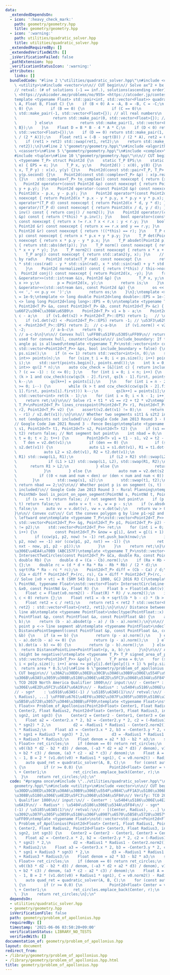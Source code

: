 ```yaml
---
data:
  _extendedDependsOn:
  - icon: ':heavy_check_mark:'
    path: geometry/geometry.hpp
    title: geometry/geometry.hpp
  - icon: ':warning:'
    path: utilities/quadratic_solver.hpp
    title: utilities/quadratic_solver.hpp
  _extendedRequiredBy: []
  _extendedVerifiedWith: []
  _isVerificationFailed: false
  _pathExtension: hpp
  _verificationStatusIcon: ':warning:'
  attributes:
    links: []
  bundledCode: "#line 2 \"utilities/quadratic_solver.hpp\"\n#include <cmath>\n#include\
    \ <utility>\n#include <vector>\n\n// CUT begin\n// Solve ax^2 + bx + c = 0.\n\
    // retval: (# of solutions (-1 == inf.), solutions(ascending order))\n// Verify:\
    \ <https://yukicoder.me/problems/no/955> <https://atcoder.jp/contests/tricky/tasks/tricky_2>\n\
    template <typename Float> std::pair<int, std::vector<Float>> quadratic_solver(Float\
    \ A, Float B, Float C) {\n    if (B < 0) A = -A, B = -B, C = -C;\n    if (A ==\
    \ 0) {\n        if (B == 0) {\n            if (C == 0)\n                return\
    \ std::make_pair(-1, std::vector<Float>{}); // all real numbers\n            else\n\
    \                return std::make_pair(0, std::vector<Float>{}); // no solution\n\
    \        } else\n            return std::make_pair(1, std::vector<Float>{-C /\
    \ B});\n    }\n    Float D = B * B - 4 * A * C;\n    if (D < 0) return std::make_pair(0,\
    \ std::vector<Float>{});\n    if (D == 0) return std::make_pair(1, std::vector<Float>{-B\
    \ / (2 * A)});\n    Float ret1 = (-B - sqrt(D)) / (2 * A), ret2 = C / A / ret1;\n\
    \    if (ret1 > ret2) std::swap(ret1, ret2);\n    return std::make_pair(2, std::vector<Float>{ret1,\
    \ ret2});\n}\n#line 2 \"geometry/geometry.hpp\"\n#include <algorithm>\n#include\
    \ <cassert>\n#line 5 \"geometry/geometry.hpp\"\n#include <complex>\n#include <iostream>\n\
    #include <tuple>\n#line 10 \"geometry/geometry.hpp\"\n\n// CUT begin\ntemplate\
    \ <typename T_P> struct Point2d {\n    static T_P EPS;\n    static void set_eps(T_P\
    \ e) { EPS = e; }\n    T_P x, y;\n    Point2d() : x(0), y(0) {}\n    Point2d(T_P\
    \ x, T_P y) : x(x), y(y) {}\n    Point2d(const std::pair<T_P, T_P> &p) : x(p.first),\
    \ y(p.second) {}\n    Point2d(const std::complex<T_P> &p) : x(p.real()), y(p.imag())\
    \ {}\n    std::complex<T_P> to_complex() const noexcept { return {x, y}; }\n \
    \   Point2d operator+(const Point2d &p) const noexcept { return Point2d(x + p.x,\
    \ y + p.y); }\n    Point2d operator-(const Point2d &p) const noexcept { return\
    \ Point2d(x - p.x, y - p.y); }\n    Point2d operator*(const Point2d &p) const\
    \ noexcept { return Point2d(x * p.x - y * p.y, x * p.y + y * p.x); }\n    Point2d\
    \ operator*(T_P d) const noexcept { return Point2d(x * d, y * d); }\n    Point2d\
    \ operator/(T_P d) const noexcept { return Point2d(x / d, y / d); }\n    Point2d\
    \ inv() const { return conj() / norm2(); }\n    Point2d operator/(const Point2d\
    \ &p) const { return (*this) * p.inv(); }\n    bool operator<(const Point2d &r)\
    \ const noexcept { return x != r.x ? x < r.x : y < r.y; }\n    bool operator==(const\
    \ Point2d &r) const noexcept { return x == r.x and y == r.y; }\n    bool operator!=(const\
    \ Point2d &r) const noexcept { return !((*this) == r); }\n    T_P dot(Point2d\
    \ p) const noexcept { return x * p.x + y * p.y; }\n    T_P det(Point2d p) const\
    \ noexcept { return x * p.y - y * p.x; }\n    T_P absdet(Point2d p) const noexcept\
    \ { return std::abs(det(p)); }\n    T_P norm() const noexcept { return std::sqrt(x\
    \ * x + y * y); }\n    T_P norm2() const noexcept { return x * x + y * y; }\n\
    \    T_P arg() const noexcept { return std::atan2(y, x); }\n    // rotate point/vector\
    \ by rad\n    Point2d rotate(T_P rad) const noexcept {\n        return Point2d(x\
    \ * std::cos(rad) - y * std::sin(rad), x * std::sin(rad) + y * std::cos(rad));\n\
    \    }\n    Point2d normalized() const { return (*this) / this->norm(); }\n  \
    \  Point2d conj() const noexcept { return Point2d(x, -y); }\n    friend std::istream\
    \ &operator>>(std::istream &is, Point2d &p) {\n        T_P x, y;\n        is >>\
    \ x >> y;\n        p = Point2d(x, y);\n        return is;\n    }\n    friend std::ostream\
    \ &operator<<(std::ostream &os, const Point2d &p) {\n        os << '(' << p.x\
    \ << ',' << p.y << ')';\n        return os;\n    }\n};\ntemplate <> double Point2d<double>::EPS\
    \ = 1e-9;\ntemplate <> long double Point2d<long double>::EPS = 1e-12;\ntemplate\
    \ <> long long Point2d<long long>::EPS = 0;\n\ntemplate <typename T_P>\nint ccw(const\
    \ Point2d<T_P> &a, const Point2d<T_P> &b, const Point2d<T_P> &c) { // a->b->c\u306E\
    \u66F2\u304C\u308A\u65B9\n    Point2d<T_P> v1 = b - a;\n    Point2d<T_P> v2 =\
    \ c - a;\n    if (v1.det(v2) > Point2d<T_P>::EPS) return 1;   // \u5DE6\u6298\n\
    \    if (v1.det(v2) < -Point2d<T_P>::EPS) return -1; // \u53F3\u6298\n    if (v1.dot(v2)\
    \ < -Point2d<T_P>::EPS) return 2;  // c-a-b\n    if (v1.norm() < v2.norm()) return\
    \ -2;           // a-b-c\n    return 0;                                      \
    \ // a-c-b\n}\n\n// Convex hull \uFF08\u51F8\u5305\uFF09\n// return: IDs of vertices\
    \ used for convex hull, counterclockwise\n// include_boundary: If true, interior\
    \ angle pi is allowed\ntemplate <typename T_P>\nstd::vector<int> convex_hull(const\
    \ std::vector<Point2d<T_P>> &ps, bool include_boundary = false) {\n    int n =\
    \ ps.size();\n    if (n <= 1) return std::vector<int>(n, 0);\n    std::vector<std::pair<Point2d<T_P>,\
    \ int>> points(n);\n    for (size_t i = 0; i < ps.size(); i++) points[i] = std::make_pair(ps[i],\
    \ i);\n    std::sort(points.begin(), points.end());\n    int k = 0;\n    std::vector<std::pair<Point2d<T_P>,\
    \ int>> qs(2 * n);\n    auto ccw_check = [&](int c) { return include_boundary\
    \ ? (c == -1) : (c <= 0); };\n    for (int i = 0; i < n; i++) {\n        while\
    \ (k > 1 and ccw_check(ccw(qs[k - 2].first, qs[k - 1].first, points[i].first)))\
    \ k--;\n        qs[k++] = points[i];\n    }\n    for (int i = n - 2, t = k; i\
    \ >= 0; i--) {\n        while (k > t and ccw_check(ccw(qs[k - 2].first, qs[k -\
    \ 1].first, points[i].first))) k--;\n        qs[k++] = points[i];\n    }\n   \
    \ std::vector<int> ret(k - 1);\n    for (int i = 0; i < k - 1; i++) ret[i] = qs[i].second;\n\
    \    return ret;\n}\n\n// Solve r1 + t1 * v1 == r2 + t2 * v2\ntemplate <typename\
    \ T_P>\nPoint2d<T_P> lines_crosspoint(Point2d<T_P> r1, Point2d<T_P> v1, Point2d<T_P>\
    \ r2, Point2d<T_P> v2) {\n    assert(v2.det(v1) != 0);\n    return r1 + v1 * (v2.det(r2\
    \ - r1) / v2.det(v1));\n}\n\n// Whether two segments s1t1 & s2t2 intersect or\
    \ not (endpoints not included)\n// Google Code Jam 2013 Round 3 - Rural Planning\n\
    // Google Code Jam 2021 Round 3 - Fence Design\ntemplate <typename T> bool intersect_open_segments(Point2d<T>\
    \ s1, Point2d<T> t1, Point2d<T> s2, Point2d<T> t2) {\n    if (s1 == t1 or s2 ==\
    \ t2) return false; // Not segment but point\n    int nbad = 0;\n    for (int\
    \ t = 0; t < 2; t++) {\n        Point2d<T> v1 = t1 - s1, v2 = t2 - s2;\n     \
    \   T den = v2.det(v1);\n        if (den == 0) {\n            if (s1.det(v1) ==\
    \ s2.det(v1)) {\n                auto L1 = s1.dot(v1), R1 = t1.dot(v1);\n    \
    \            auto L2 = s2.dot(v1), R2 = t2.dot(v1);\n                if (L1 >\
    \ R1) std::swap(L1, R1);\n                if (L2 > R2) std::swap(L2, R2);\n  \
    \              if (L1 > L2) std::swap(L1, L2), std::swap(R1, R2);\n          \
    \      return R1 > L2;\n            } else {\n                return false;\n\
    \            }\n        } else {\n            auto num = v2.det(s2 - s1);\n  \
    \          if ((0 < num and num < den) or (den < num and num < 0)) nbad++;\n \
    \       }\n        std::swap(s1, s2);\n        std::swap(t1, t2);\n    }\n   \
    \ return nbad == 2;\n}\n\n// Whether point p is on segment (s, t) (endpoints not\
    \ included)\n// Google Code Jam 2013 Round 3 - Rural Planning\ntemplate <typename\
    \ PointNd> bool is_point_on_open_segment(PointNd s, PointNd t, PointNd p) {\n\
    \    if (s == t) return false; // not segment but point\n    if (p == s or p ==\
    \ t) return false;\n    auto v = t - s, w = p - s;\n    if (v.absdet(w)) return\
    \ false;\n    auto vv = v.dot(v), vw = v.dot(w);\n    return vw > 0 and vw < vv;\n\
    }\n\n// Convex cut\n// Cut the convex polygon g by line p1->p2 and return the\
    \ leftward one\ntemplate <typename T_P>\nstd::vector<Point2d<T_P>> convex_cut(const\
    \ std::vector<Point2d<T_P>> &g, Point2d<T_P> p1, Point2d<T_P> p2) {\n    assert(p1\
    \ != p2);\n    std::vector<Point2d<T_P>> ret;\n    for (int i = 0; i < (int)g.size();\
    \ i++) {\n        const Point2d<T_P> &now = g[i], &nxt = g[(i + 1) % g.size()];\n\
    \        if (ccw(p1, p2, now) != -1) ret.push_back(now);\n        if ((ccw(p1,\
    \ p2, now) == -1) xor (ccw(p1, p2, nxt) == -1)) {\n            ret.push_back(lines_crosspoint(now,\
    \ nxt - now, p1, p2 - p1));\n        }\n    }\n    return ret;\n}\n\n// 2\u5186\
    \u306E\u4EA4\u70B9 (ABC157F)\ntemplate <typename T_P>\nstd::vector<Point2d<T_P>>\
    \ IntersectTwoCircles(const Point2d<T_P> &Ca, double Ra, const Point2d<T_P> &Cb,\
    \ double Rb) {\n    double d = (Ca - Cb).norm();\n    if (Ra + Rb < d) return\
    \ {};\n    double rc = (d * d + Ra * Ra - Rb * Rb) / (2 * d);\n    double rs =\
    \ sqrt(Ra * Ra - rc * rc);\n    Point2d<T_P> diff = (Cb - Ca) / d;\n    return\
    \ {Ca + diff * Point2d<T_P>(rc, rs), Ca + diff * Point2d<T_P>(rc, -rs)};\n}\n\n\
    // Solve |x0 + vt| = R (SRM 543 Div.1 1000, GCJ 2016 R3 C)\ntemplate <typename\
    \ PointNd, typename Float>\nstd::vector<Float> IntersectCircleLine(const PointNd\
    \ &x0, const PointNd &v, Float R) {\n    Float b = Float(x0.dot(v)) / v.norm2();\n\
    \    Float c = Float(x0.norm2() - Float(R) * R) / v.norm2();\n    if (b * b -\
    \ c < 0) return {};\n    Float ret1 = -b + sqrtl(b * b - c) * (b > 0 ? -1 : 1);\n\
    \    Float ret2 = c / ret1;\n    return ret1 < ret2 ? std::vector<Float>{ret1,\
    \ ret2} : std::vector<Float>{ret2, ret1};\n}\n\n// Distance between point p <->\
    \ line ab\ntemplate <typename PointFloat>\ndecltype(PointFloat::x) DistancePointLine(const\
    \ PointFloat &p, const PointFloat &a, const PointFloat &b) {\n    assert(a !=\
    \ b);\n    return (b - a).absdet(p - a) / (b - a).norm();\n}\n\n// Distance between\
    \ point p <-> line segment ab\ntemplate <typename PointFloat>\ndecltype(PointFloat::x)\
    \ DistancePointSegment(const PointFloat &p, const PointFloat &a, const PointFloat\
    \ &b) {\n    if (a == b) {\n        return (p - a).norm();\n    } else if ((p\
    \ - a).dot(b - a) <= 0) {\n        return (p - a).norm();\n    } else if ((p -\
    \ b).dot(a - b) <= 0) {\n        return (p - b).norm();\n    } else {\n      \
    \  return DistancePointLine<PointFloat>(p, a, b);\n    }\n}\n\n// Area of polygon\
    \ (might be negative)\ntemplate <typename T_P> T_P signed_area_of_polygon(const\
    \ std::vector<Point2d<T_P>> &poly) {\n    T_P area = 0;\n    for (size_t i = 0;\
    \ i < poly.size(); i++) area += poly[i].det(poly[(i + 1) % poly.size()]);\n  \
    \  return area * 0.5;\n}\n#line 6 \"geometry/problem_of_apollonius.hpp\"\n\n//\
    \ CUT begin\n// \u30A2\u30DD\u30ED\u30CB\u30A6\u30B9\u306E\u554F\u984C\uFF1A3\u5186\
    \u306B\u63A5\u3059\u308B\u5186\u306E\u4E2D\u5FC3\u3068\u534A\u5F84\n// Verify:\
    \ TCO 2020 North America Qualifier 1000\n// input:\n// - Center* : \u5404\u5186\
    \u306E\u4E2D\u5FC3\u5EA7\u6A19\n// - Radius* : \u5404\u5186\u306E\u534A\u5F84\n\
    // - sgn*    : \u5916\u63A5(-1) / \u5185\u63A5(1)\n// retval:\n// - [(Center,\
    \ Radius), ...] \uFF08\u6761\u4EF6\u3092\u307F\u305F\u3059\u5186\u306F\u8907\u6570\
    \u5B58\u5728\u3057\u3046\u308B\uFF09\ntemplate <typename Float>\nstd::vector<std::pair<Point2d<Float>,\
    \ Float>> Problem_of_Apollonius(Point2d<Float> Center1, Float Radius1, Point2d<Float>\
    \ Center2, Float Radius2, Point2d<Float> Center3, Float Radius3, int sgn1, int\
    \ sgn2, int sgn3) {\n    Center2 = Center2 - Center1, Center3 = Center3 - Center1;\n\
    \    Float a2 = -Center2.x * 2, b2 = -Center2.y * 2, c2 = (-Radius1 * sgn1 + Radius2\
    \ * sgn2) * 2,\n          d2 = -Radius1 * Radius1 - Center2.norm2() + Radius2\
    \ * Radius2;\n    Float a3 = -Center3.x * 2, b3 = -Center3.y * 2, c3 = (-Radius1\
    \ * sgn1 + Radius3 * sgn3) * 2,\n          d3 = -Radius1 * Radius1 - Center3.norm2()\
    \ + Radius3 * Radius3;\n    Float denom = a2 * b3 - b2 * a3;\n    std::vector<std::pair<Point2d<Float>,\
    \ Float>> ret_circles;\n    if (denom == 0) return ret_circles;\n    Point2d<Float>\
    \ v0((b3 * d2 - b2 * d3) / denom, (-a3 * d2 + a2 * d3) / denom), v1((-b3 * c2\
    \ + b2 * c3) / denom, (a3 * c2 - a2 * c3) / denom);\n    Float A = v1.norm2()\
    \ - 1, B = 2 * (v1.dot(v0) + Radius1 * sgn1), C = v0.norm2() - Radius1 * Radius1;\n\
    \    auto quad_ret = quadratic_solver(A, B, C);\n    for (const auto r : quad_ret.second)\
    \ {\n        if (r >= 0.0) {\n            Point2d<Float> Center = v0 + v1 * r\
    \ + Center1;\n            ret_circles.emplace_back(Center, r);\n        }\n  \
    \  }\n    return ret_circles;\n};\n"
  code: "#pragma once\n#include \"../utilities/quadratic_solver.hpp\"\n#include \"\
    geometry.hpp\"\n#include <utility>\n#include <vector>\n\n// CUT begin\n// \u30A2\
    \u30DD\u30ED\u30CB\u30A6\u30B9\u306E\u554F\u984C\uFF1A3\u5186\u306B\u63A5\u3059\
    \u308B\u5186\u306E\u4E2D\u5FC3\u3068\u534A\u5F84\n// Verify: TCO 2020 North America\
    \ Qualifier 1000\n// input:\n// - Center* : \u5404\u5186\u306E\u4E2D\u5FC3\u5EA7\
    \u6A19\n// - Radius* : \u5404\u5186\u306E\u534A\u5F84\n// - sgn*    : \u5916\u63A5\
    (-1) / \u5185\u63A5(1)\n// retval:\n// - [(Center, Radius), ...] \uFF08\u6761\u4EF6\
    \u3092\u307F\u305F\u3059\u5186\u306F\u8907\u6570\u5B58\u5728\u3057\u3046\u308B\
    \uFF09\ntemplate <typename Float>\nstd::vector<std::pair<Point2d<Float>, Float>>\
    \ Problem_of_Apollonius(Point2d<Float> Center1, Float Radius1, Point2d<Float>\
    \ Center2, Float Radius2, Point2d<Float> Center3, Float Radius3, int sgn1, int\
    \ sgn2, int sgn3) {\n    Center2 = Center2 - Center1, Center3 = Center3 - Center1;\n\
    \    Float a2 = -Center2.x * 2, b2 = -Center2.y * 2, c2 = (-Radius1 * sgn1 + Radius2\
    \ * sgn2) * 2,\n          d2 = -Radius1 * Radius1 - Center2.norm2() + Radius2\
    \ * Radius2;\n    Float a3 = -Center3.x * 2, b3 = -Center3.y * 2, c3 = (-Radius1\
    \ * sgn1 + Radius3 * sgn3) * 2,\n          d3 = -Radius1 * Radius1 - Center3.norm2()\
    \ + Radius3 * Radius3;\n    Float denom = a2 * b3 - b2 * a3;\n    std::vector<std::pair<Point2d<Float>,\
    \ Float>> ret_circles;\n    if (denom == 0) return ret_circles;\n    Point2d<Float>\
    \ v0((b3 * d2 - b2 * d3) / denom, (-a3 * d2 + a2 * d3) / denom), v1((-b3 * c2\
    \ + b2 * c3) / denom, (a3 * c2 - a2 * c3) / denom);\n    Float A = v1.norm2()\
    \ - 1, B = 2 * (v1.dot(v0) + Radius1 * sgn1), C = v0.norm2() - Radius1 * Radius1;\n\
    \    auto quad_ret = quadratic_solver(A, B, C);\n    for (const auto r : quad_ret.second)\
    \ {\n        if (r >= 0.0) {\n            Point2d<Float> Center = v0 + v1 * r\
    \ + Center1;\n            ret_circles.emplace_back(Center, r);\n        }\n  \
    \  }\n    return ret_circles;\n};\n"
  dependsOn:
  - utilities/quadratic_solver.hpp
  - geometry/geometry.hpp
  isVerificationFile: false
  path: geometry/problem_of_apollonius.hpp
  requiredBy: []
  timestamp: '2021-06-06 03:50:20+09:00'
  verificationStatus: LIBRARY_NO_TESTS
  verifiedWith: []
documentation_of: geometry/problem_of_apollonius.hpp
layout: document
redirect_from:
- /library/geometry/problem_of_apollonius.hpp
- /library/geometry/problem_of_apollonius.hpp.html
title: geometry/problem_of_apollonius.hpp
---
```

